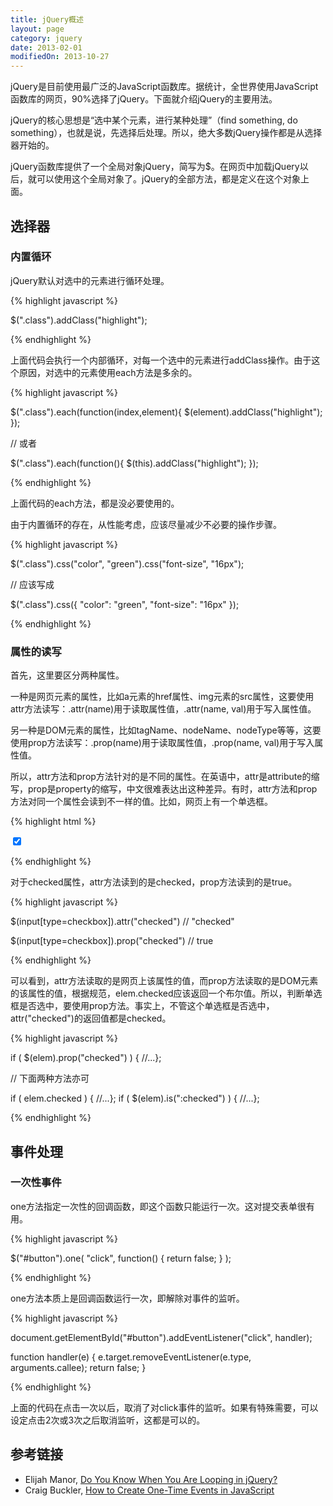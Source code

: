```yaml
---
title: jQuery概述
layout: page
category: jquery
date: 2013-02-01
modifiedOn: 2013-10-27
---
```


jQuery是目前使用最广泛的JavaScript函数库。据统计，全世界使用JavaScript函数库的网页，90%选择了jQuery。下面就介绍jQuery的主要用法。

jQuery的核心思想是“选中某个元素，进行某种处理”（find something, do something），也就是说，先选择后处理。所以，绝大多数jQuery操作都是从选择器开始的。

jQuery函数库提供了一个全局对象jQuery，简写为$。在网页中加载jQuery以后，就可以使用这个全局对象了。jQuery的全部方法，都是定义在这个对象上面。

## 选择器

### 内置循环

jQuery默认对选中的元素进行循环处理。

{% highlight javascript %}

$(".class").addClass("highlight");

{% endhighlight %}

上面代码会执行一个内部循环，对每一个选中的元素进行addClass操作。由于这个原因，对选中的元素使用each方法是多余的。

{% highlight javascript %}

$(".class").each(function(index,element){
	 $(element).addClass("highlight");
});

// 或者

$(".class").each(function(){
	$(this).addClass("highlight");
});

{% endhighlight %}

上面代码的each方法，都是没必要使用的。

由于内置循环的存在，从性能考虑，应该尽量减少不必要的操作步骤。

{% highlight javascript %}

$(".class").css("color", "green").css("font-size", "16px");

// 应该写成

$(".class").css({ 
  "color": "green",
  "font-size": "16px"
});

{% endhighlight %}

### 属性的读写

首先，这里要区分两种属性。

一种是网页元素的属性，比如a元素的href属性、img元素的src属性，这要使用attr方法读写：.attr(name)用于读取属性值，.attr(name, val)用于写入属性值。

另一种是DOM元素的属性，比如tagName、nodeName、nodeType等等，这要使用prop方法读写：.prop(name)用于读取属性值，.prop(name, val)用于写入属性值。

所以，attr方法和prop方法针对的是不同的属性。在英语中，attr是attribute的缩写，prop是property的缩写，中文很难表达出这种差异。有时，attr方法和prop方法对同一个属性会读到不一样的值。比如，网页上有一个单选框。

{% highlight html %}

<input type="checkbox" checked="checked" />

{% endhighlight %}

对于checked属性，attr方法读到的是checked，prop方法读到的是true。

{% highlight javascript %}

$(input[type=checkbox]).attr("checked") // "checked"

$(input[type=checkbox]).prop("checked") // true

{% endhighlight %}

可以看到，attr方法读取的是网页上该属性的值，而prop方法读取的是DOM元素的该属性的值，根据规范，elem.checked应该返回一个布尔值。所以，判断单选框是否选中，要使用prop方法。事实上，不管这个单选框是否选中，attr("checked")的返回值都是checked。

{% highlight javascript %}

if ( $(elem).prop("checked") ) { //...};

// 下面两种方法亦可

if ( elem.checked ) { //...};
if ( $(elem).is(":checked") ) { //...};

{% endhighlight %}

## 事件处理

### 一次性事件

one方法指定一次性的回调函数，即这个函数只能运行一次。这对提交表单很有用。

{% highlight javascript %}

$("#button").one( "click", function() { return false; } );

{% endhighlight %}

one方法本质上是回调函数运行一次，即解除对事件的监听。

{% highlight javascript %}

document.getElementById("#button").addEventListener("click", handler);

function handler(e) {
    e.target.removeEventListener(e.type, arguments.callee);
	return false;
}

{% endhighlight %}

上面的代码在点击一次以后，取消了对click事件的监听。如果有特殊需要，可以设定点击2次或3次之后取消监听，这都是可以的。

## 参考链接

- Elijah Manor, [Do You Know When You Are Looping in jQuery?](http://www.elijahmanor.com/2013/01/yo-dawg-i-herd-you-like-loops-so-jquery.html)
- Craig Buckler, [How to Create One-Time Events in JavaScript](http://www.sitepoint.com/create-one-time-events-javascript/)
